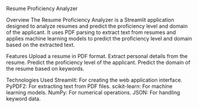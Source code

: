 Resume Proficiency Analyzer


Overview
The Resume Proficiency Analyzer is a Streamlit application designed to analyze resumes and predict the proficiency level and domain of the applicant. It uses PDF parsing to extract text from resumes and applies machine learning models to predict the proficiency level and domain based on the extracted text.

Features
Upload a resume in PDF format.
Extract personal details from the resume.
Predict the proficiency level of the applicant.
Predict the domain of the resume based on keywords.

Technologies Used
Streamlit: For creating the web application interface.
PyPDF2: For extracting text from PDF files.
scikit-learn: For machine learning models.
NumPy: For numerical operations.
JSON: For handling keyword data.
